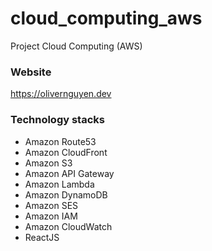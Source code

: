 # cloud_computing_aws
Project Cloud Computing (AWS)

### Website

https://olivernguyen.dev

### Technology stacks

* Amazon Route53
* Amazon CloudFront
* Amazon S3
* Amazon API Gateway
* Amazon Lambda
* Amazon DynamoDB
* Amazon SES
* Amazon IAM
* Amazon CloudWatch
* ReactJS


